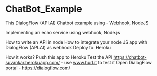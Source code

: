 # ChatBot_Example
This DialogFlow (API.AI) Chatbot example using - Webhook, NodeJS

Implementing an echo service using webhook, Node.js

How to write an API in node
How to integrate your node JS app with DialogFlow (API.AI) as webhook
Deploy to: Heroku

How it works?
Push this app to Heroku
Test the API https://chatbot-suvankar.herokuapp.com/ - use www.hurl.it to test it
Open DialogFlow portal - https://dialogflow.com/
